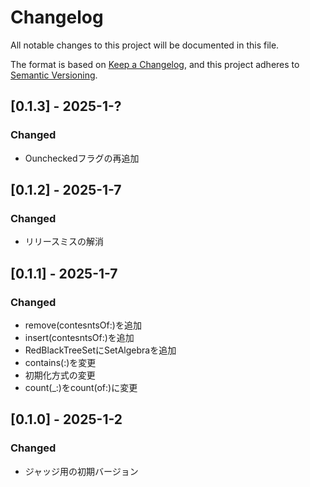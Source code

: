 # Changelog

All notable changes to this project will be documented in this file.

The format is based on [Keep a Changelog](https://keepachangelog.com/en/1.0.0/),
and this project adheres to [Semantic Versioning](https://semver.org/spec/v2.0.0.html).

## [0.1.3] - 2025-1-?
### Changed
- Ouncheckedフラグの再追加

## [0.1.2] - 2025-1-7
### Changed
- リリースミスの解消

## [0.1.1] - 2025-1-7
### Changed
- remove(contesntsOf:)を追加
- insert(contesntsOf:)を追加
- RedBlackTreeSetにSetAlgebraを追加
- contains(:)を変更
- 初期化方式の変更
- count(_:)をcount(of:)に変更

## [0.1.0] - 2025-1-2
### Changed
- ジャッジ用の初期バージョン
